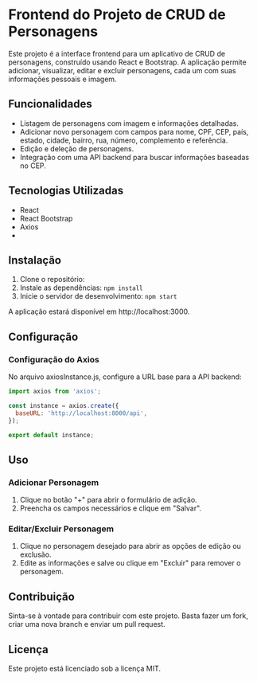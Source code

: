 # Frontend do Projeto de CRUD de Personagens

Este projeto é a interface frontend para um aplicativo de CRUD de personagens, construído usando React e Bootstrap. A aplicação permite adicionar, visualizar, editar e excluir personagens, cada um com suas informações pessoais e imagem.

## Funcionalidades

- Listagem de personagens com imagem e informações detalhadas.
- Adicionar novo personagem com campos para nome, CPF, CEP, país, estado, cidade, bairro, rua, número, complemento e referência.
- Edição e deleção de personagens.
- Integração com uma API backend para buscar informações baseadas no CEP.

## Tecnologias Utilizadas

- React
- React Bootstrap
- Axios
- 
## Instalação

1. Clone o repositório:
2. Instale as dependências: `npm install`
3. Inicie o servidor de desenvolvimento: `npm start`

A aplicação estará disponível em http://localhost:3000.

## Configuração
### Configuração do Axios
No arquivo axiosInstance.js, configure a URL base para a API backend:

```js
import axios from 'axios';

const instance = axios.create({
  baseURL: 'http://localhost:8000/api',
});

export default instance;
```

## Uso
### Adicionar Personagem
1. Clique no botão "+" para abrir o formulário de adição.
2. Preencha os campos necessários e clique em "Salvar".

### Editar/Excluir Personagem
1. Clique no personagem desejado para abrir as opções de edição ou exclusão.
2. Edite as informações e salve ou clique em "Excluir" para remover o personagem.

## Contribuição
Sinta-se à vontade para contribuir com este projeto. Basta fazer um fork, criar uma nova branch e enviar um pull request.

## Licença
Este projeto está licenciado sob a licença MIT.